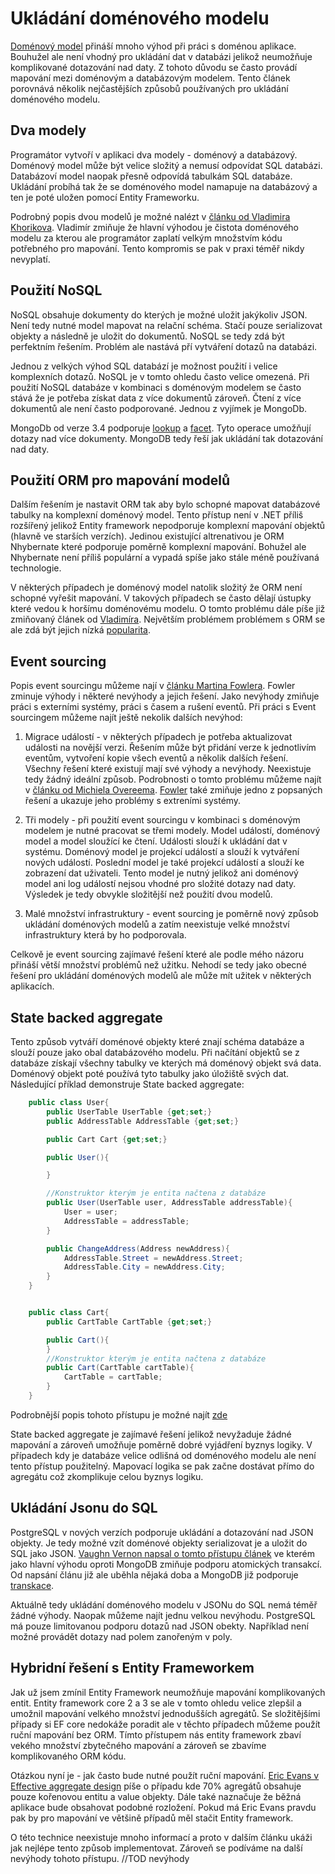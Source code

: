 # Ukládání doménového modelu

[Doménový model](https://martinfowler.com/eaaCatalog/domainModel.html) přináší mnoho výhod při práci s doménou aplikace. Bouhužel ale není vhodný pro ukládání dat v databázi jelikož neumožňuje komplikované dotazování nad daty. Z tohoto důvodu se často provádí mapování mezi doménovým a databázovým modelem. Tento článek porovnává několik nejčastějších způsobů používaných pro ukládání doménového modelu.

## Dva modely

Programátor vytvoří v aplikaci dva modely - doménový a databázový. Doménový model může být velice složitý a nemusí odpovídat SQL databázi. Databázoví model naopak přesně odpovídá tabulkám SQL databáze. Ukládání probíhá tak že se doménového model namapuje na databázový a ten je poté uložen pomocí Entity Frameworku.

Podrobný popis dvou modelů je možné nalézt v [článku od Vladimira Khorikova](https://enterprisecraftsmanship.com/posts/having-the-domain-model-separate-from-the-persistence-model/). Vladimír zmiňuje že hlavní výhodou je čistota doménového modelu za kterou ale programátor zaplatí velkým množstvím kódu potřebného pro mapování. Tento kompromis se pak v praxi téměř nikdy nevyplatí.

## Použití NoSQL

NoSQL obsahuje dokumenty do kterých je možné uložit jakýkoliv JSON. Není tedy nutné model mapovat na relační schéma. Stačí pouze serializovat objekty a následně je uložit do dokumentů. NoSQL se tedy zdá být perfektním řešením. Problém ale nastává pří vytváření dotazů na databázi.

Jednou z velkých výhod SQL databází je možnost použití i velice komplexních dotazů. NoSQL je v tomto ohledu často velice omezená. Při použití NoSQL databáze v kombinaci s doménovým modelem se často stává že je potřeba získat data z více dokumentů zároveň. Čtení z více dokumentů ale není často podporované. Jednou z vyjímek je MongoDb.

MongoDb od verze 3.4 podporuje [lookup](https://docs.mongodb.com/manual/reference/operator/aggregation/lookup/) a [facet](https://docs.mongodb.com/manual/reference/operator/aggregation/facet/). Tyto operace umožňují dotazy nad více dokumenty. MongoDB tedy řeší jak ukládání tak dotazování nad daty.

## Použití ORM pro mapování modelů

Dalším řešením je nastavit ORM tak aby bylo schopné mapovat databázové tabulky na komplexní doménový model. Tento přístup není v .NET příliš rozšířený jelikož Entity framework nepodporuje komplexní mapování objektů (hlavně ve starších verzích). Jedinou existující altrenativou je ORM Nhybernate které podporuje poměrně komplexní mapování. Bohužel ale Nhybernate není příliš populární a vypadá spíše jako stále méně používaná technologie.

V některých případech je doménový model natolik složitý že ORM není schopné vyřešit mapování. V takových případech se často dělají ústupky které vedou k horšímu doménovému modelu. O tomto problému dále píše již zmiňovaný článek od [Vladimíra](https://enterprisecraftsmanship.com/posts/having-the-domain-model-separate-from-the-persistence-model/). Největším problémem problémem s ORM se ale zdá být jejich nízká [popularita](https://martinfowler.com/bliki/OrmHate.html).

## Event sourcing

Popis event sourcingu můžeme nají v [článku Martina Fowlera](https://martinfowler.com/eaaDev/EventSourcing.html). Fowler zminuje výhody i některé nevýhody a jejich řešení. Jako nevýhody zmiňuje práci s externími systémy, práci s časem a rušení eventů. Při práci s Event sourcingem můžeme najít ještě nekolik dalších nevýhod:

1. Migrace událostí - v některých případech je potřeba aktualizovat události na novější verzi. Řešením může být přidání verze k jednotlivím eventům, vytvoření kopie všech eventů a několik dalších řešení. Všechny řešení které existují mají své výhody a nevýhody. Neexistuje tedy žádný ideální způsob. Podrobnosti o tomto problému můžeme najít v [článku od Michiela Overeema](https://www.researchgate.net/publication/315637858_The_dark_side_of_event_sourcing_Managing_data_conversion). [Fowler](https://martinfowler.com/eaaDev/EventSourcing.html) také zmiňuje jedno z popsaných řešení a ukazuje jeho problémy s extreními systémy.

2. Tři modely - při použití event sourcingu v kombinaci s doménovým modelem je nutné pracovat se třemi modely. Model událostí, doménový model a model sloužící ke čtení. Události slouží k ukládání dat v systému. Doménový model je projekcí událostí a slouží k vytváření nových událostí. Poslední model je také projekcí událostí a slouží ke zobrazení dat uživateli. Tento model je nutný jelikož ani doménový model ani log událostí nejsou vhodné pro složité dotazy nad daty. Výsledek je tedy obvykle složitější než použití dvou modelů.

3. Malé množství infrastruktury - event sourcing je poměrně nový způsob ukládání doménových modelů a zatím neexistuje velké množství infrastruktury která by ho podporovala.

Celkově je event sourcing zajímavé řešení které ale podle mého názoru přináší větší množství problémů než užitku. Nehodí se tedy jako obecné řešení pro ukládání doménových modelů ale může mít užitek v některých aplikacích.

## State backed aggregate

Tento způsob vytváří doménové objekty které znají schéma databáze a slouží pouze jako obal databázového modelu. Při načítání objektů se z databáze získají všechny tabulky ve kterých má doménový objekt svá data. Doménový objekt poté používá tyto tabulky jako úložiště svých dat. Následující příklad demonstruje State backed aggregate:

```csharp
    public class User{
        public UserTable UserTable {get;set;}
        public AddressTable AddressTable {get;set;}

        public Cart Cart {get;set;}

        public User(){

        }

        //Konstruktor kterým je entita načtena z databáze
        public User(UserTable user, AddressTable addressTable){
            User = user;
            AddressTable = addressTable;
        }

        public ChangeAddress(Address newAddress){
            AddressTable.Street = newAddress.Street;
            AddressTable.City = newAddress.City;
        }
    }


    public class Cart{
        public CartTable CartTable {get;set;}

        public Cart(){
        }
        //Konstruktor kterým je entita načtena z databáze
        public Cart(CartTable cartTable){
            CartTable = cartTable;
        }
    }

```

Podrobnější popis tohoto přístupu je možné najít [zde](https://kalele.io/modeling-aggregates-with-ddd-and-entity-framework/)

State backed aggregate je zajímavé řešení jelikož nevyžaduje žádné mapování a zároveň umožňuje poměrně dobré vyjádření byznys logiky. V případech kdy je databáze velice odlišná od doménového modelu ale není tento přístup použitelný. Mapovací logika se pak začne dostávat přímo do agregátu což zkomplikuje celou byznys logiku.

## Ukládání Jsonu do SQL

PostgreSQL v nových verzích podporuje ukládání a dotazování nad JSON objekty. Je tedy možné vzít doménové objekty serializovat je a uložit do SQL jako JSON. [Vaughn Vernon napsal o tomto přístupu článek](https://kalele.io/the-ideal-domain-driven-design-aggregate-store/) ve kterém jako hlavní výhodu oproti MongoDB zmiňuje podporu atomických transakcí. Od napsání článu již ale uběhla nějaká doba a MongoDB již podporuje [transkace](https://docs.mongodb.com/manual/core/transactions/).

Aktuálně tedy ukládání doménového modelu v JSONu do SQL nemá téměř žádné výhody. Naopak můžeme najít jednu velkou nevýhodu. PostgreSQL má pouze limitovanou podporu dotazů nad JSON obekty. Například není možné provádět dotazy nad polem zanořeným v poly.

## Hybridní řešení s Entity Frameworkem

Jak už jsem zmínil Entity Framework neumožňuje mapování komplikovaných entit. Entity framework core 2 a 3 se ale v tomto ohledu velice zlepšil a umožnil mapování velkého množství jednodušších agregátů.
Se složitějšími případy si EF core nedokáže poradit ale v těchto případech můžeme použít ruční mapování bez ORM. Tímto přístupem nás entity framework zbaví vekého množství zbytečného mapování a zároveň se zbavíme komplikovaného ORM kódu.

Otázkou nyní je - jak často bude nutné použít ruční mapování. [Eric Evans v Effective aggregate design](https://dddcommunity.org/library/vernon_2011/) píše o případu kde 70% agregátů
obsahuje pouze kořenovou entitu a value objekty. Dále také naznačuje že běžná aplikace bude obsahovat podobné rozložení. Pokud má Eric Evans pravdu pak by pro mapování ve
většině případů měl stačit Entity framework.

O této technice neexistuje mnoho informací a proto v dalším článku ukáži jak nejlépe tento způsob implementovat. Zároveň se podíváme na další nevýhody tohoto přístupu. //TOD nevýhody